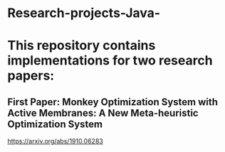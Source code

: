 # Research-projects-Java-

# This repository contains implementations for two research papers:


## First Paper: Monkey Optimization System with Active Membranes: A New Meta-heuristic Optimization System
https://arxiv.org/abs/1910.06283
